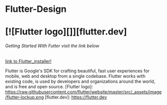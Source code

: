 # Flutter-Design
# [![Flutter logo][]][flutter.dev]


###### Getting Started With Futter *visit the link below*
[link to Flutter_installer!](https://github.com/sampathbalivada/flutter_installer)


Flutter is Google's SDK for crafting beautiful, fast user experiences for
mobile, web and desktop from a single codebase. Flutter works with existing
code, is used by developers and organizations around the world, and is free
and open source.
[Flutter logo]: https://raw.githubusercontent.com/flutter/website/master/src/_assets/image/flutter-lockup.png
[flutter.dev]: https://flutter.dev
